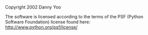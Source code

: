Copyright 2002 Danny Yoo

The software is licensed according to the terms of the PSF (Python Software Foundation) license found here: http://www.python.org/psf/license/